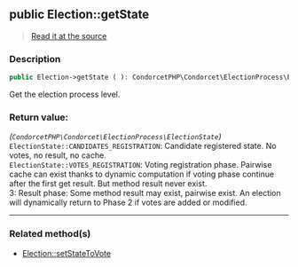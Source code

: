 ## public Election::getState

> [Read it at the source](https://github.com/julien-boudry/Condorcet/blob/master/src/Election.php#L440)

### Description    

```php
public Election->getState ( ): CondorcetPHP\Condorcet\ElectionProcess\ElectionState
```

Get the election process level.
    

### Return value:   

*(`CondorcetPHP\Condorcet\ElectionProcess\ElectionState`)*   
`ElectionState::CANDIDATES_REGISTRATION`: Candidate registered state. No votes, no result, no cache.  
`ElectionState::VOTES_REGISTRATION`: Voting registration phase. Pairwise cache can exist thanks to dynamic computation if voting phase continue after the first get result. But method result never exist.  
3: Result phase: Some method result may exist, pairwise exist. An election will dynamically return to Phase 2 if votes are added or modified.


---------------------------------------

### Related method(s)      

* [Election::setStateToVote](/Docs/ApiReferences/Election%20Class/public%20Election--setStateToVote.md)    

